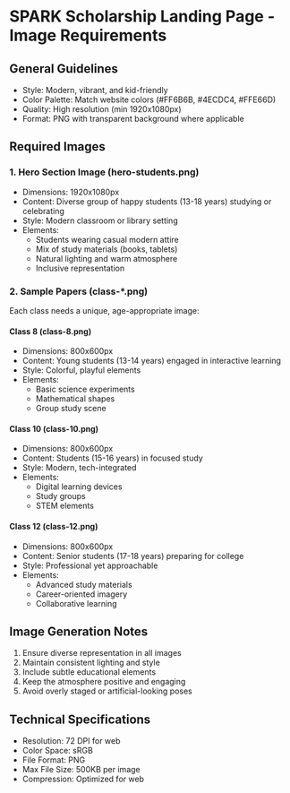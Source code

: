 # SPARK Scholarship Landing Page - Image Requirements

## General Guidelines
- Style: Modern, vibrant, and kid-friendly
- Color Palette: Match website colors (#FF6B6B, #4ECDC4, #FFE66D)
- Quality: High resolution (min 1920x1080px)
- Format: PNG with transparent background where applicable

## Required Images

### 1. Hero Section Image (hero-students.png)
- Dimensions: 1920x1080px
- Content: Diverse group of happy students (13-18 years) studying or celebrating
- Style: Modern classroom or library setting
- Elements:
  - Students wearing casual modern attire
  - Mix of study materials (books, tablets)
  - Natural lighting and warm atmosphere
  - Inclusive representation

### 2. Sample Papers (class-*.png)
Each class needs a unique, age-appropriate image:

#### Class 8 (class-8.png)
- Dimensions: 800x600px
- Content: Young students (13-14 years) engaged in interactive learning
- Style: Colorful, playful elements
- Elements:
  - Basic science experiments
  - Mathematical shapes
  - Group study scene

#### Class 10 (class-10.png)
- Dimensions: 800x600px
- Content: Students (15-16 years) in focused study
- Style: Modern, tech-integrated
- Elements:
  - Digital learning devices
  - Study groups
  - STEM elements

#### Class 12 (class-12.png)
- Dimensions: 800x600px
- Content: Senior students (17-18 years) preparing for college
- Style: Professional yet approachable
- Elements:
  - Advanced study materials
  - Career-oriented imagery
  - Collaborative learning

## Image Generation Notes
1. Ensure diverse representation in all images
2. Maintain consistent lighting and style
3. Include subtle educational elements
4. Keep the atmosphere positive and engaging
5. Avoid overly staged or artificial-looking poses

## Technical Specifications
- Resolution: 72 DPI for web
- Color Space: sRGB
- File Format: PNG
- Max File Size: 500KB per image
- Compression: Optimized for web
